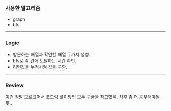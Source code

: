 ### 사용한 알고리즘
* graph
* bfs
_____________________________________________________
### Logic
* 방문하는 배열과 확인할 배열 두가지 생성.
* bfs로 각 칸에 도달하는 시간 확인.
* 리턴값을 누적시켜 값을 구함.
_____________________________________________________
### Review
이건 정말 모르겠어서 코드랑 풀이방법 모두 구글을 참고했음.
차후 좀 더 공부해야될듯,.
